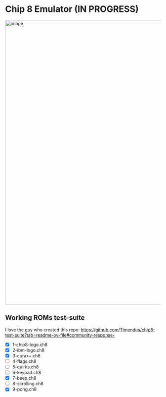 # Chip 8 Emulator (IN PROGRESS)

<img width="1504" height="920" alt="image" src="https://github.com/user-attachments/assets/39af060a-fb13-420e-80c5-d65a1d62143b" />

## Working ROMs test-suite
I love the guy who created this repo: 
https://github.com/Timendus/chip8-test-suite?tab=readme-ov-file#community-response-
- [x] 1-chip8-logo.ch8
- [x] 2-ibm-logo.ch8
- [x] 3-corax+.ch8
- [ ] 4-flags.ch8
- [ ] 5-quirks.ch8
- [ ] 6-keypad.ch8
- [X] 7-beep.ch8
- [ ] 8-scrolling.ch8
- [X] 9-pong.ch8
